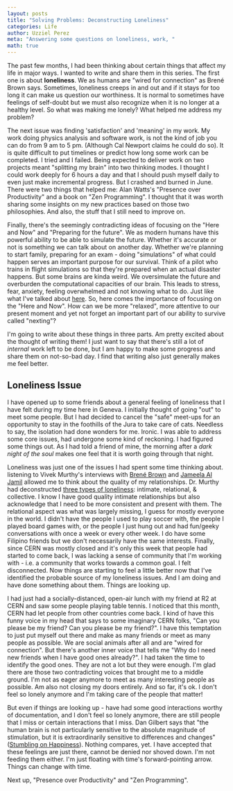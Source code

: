 ```yaml
---
layout: posts
title: "Solving Problems: Deconstructing Loneliness"
categories: Life
author: Uzziel Perez
meta: "Answering some questions on loneliness, work, "
math: true
---
```


The past few months, I had been thinking about certain things that affect my life in major ways. I wanted to write and share them in this series. The first one is about **loneliness**. We as humans are "wired for connection" as Brené Brown says. Sometimes, loneliness creeps in and out and if it stays for too long it can make us question our worthiness. It is normal to sometimes have feelings of self-doubt but we must also recognize when it is no longer at a healthy level. So what was making me lonely? What helped me address my problem?

The next issue was finding 'satisfaction' and 'meaning' in my work. My work doing physics analysis and software work, is not the kind of job you can do from 9 am to 5 pm. (Although Cal Newport claims he could do so). It is quite difficult to put timelines or predict how long some work can be completed. I tried and I failed. Being expected to deliver work on two projects meant "splitting my brain" into two thinking modes. I thought I could work deeply for 6 hours a day and that I should push myself daily to even just make incremental progress. But I crashed and burned in June. There were two things that helped me: Alan Watts's "Presence over Productivity" and a book on "Zen Programming". I thought that it was worth sharing some insights on my new practices based on those two philosophies. And also, the stuff that I still need to improve on.

Finally, there's the seemingly contradicting ideas of focusing on the "Here and Now" and "Preparing for the future". We as modern humans have this powerful ability to be able to simulate the future. Whether it's accurate or not is something we can talk about on another day. Whether we're planning to start family, preparing for an exam - doing "simulations" of what could happen serves an important purpose for our survival. Think of a pilot who trains in flight simulations so that they're prepared when an actual disaster happens. But some brains are kinda weird. We oversimulate the future and overburden the computational capacities of our brain. This leads to stress, fear, anxiety, feeling overwhelmed and not knowing what to do. Just like what I've talked about [here](https://uzzielperez.github.io/mental/health,/life/2020/08/30/Can-I-be-less-neurotic.html). So, here comes the importance of focusing on the "Here and Now". How can we be more "relaxed", more attentive to our present moment and yet not forget an important part of our ability to survive called "nexting"?

I'm going to write about these things in three parts. Am pretty excited about the thought of writing them! I just want to say that there's still a lot of *internal* work left to be done, but I am happy to make some progress and share them on not-so-bad day. I find that writing also just generally makes me feel better.


## Loneliness Issue

I have opened up to some friends about a general feeling of loneliness that I have felt during my time here in Geneva. I initially thought of going "out" to meet some people. But I had decided to cancel the "safe" meet-ups for an opportunity to stay in the foothills of the Jura to take care of cats. Needless to say, the isolation had done wonders for me. Ironic. I was able to address some core issues, had undergone some kind of reckoning. I had figured some things out. As I had told a friend of mine, the morning after a *dark night of the soul* makes one feel that it is worth going through that night.

Loneliness was just one of the issues I had spent some time thinking about. listening to Vivek Murthy's interviews with [Brené Brown](https://brenebrown.com/podcast/dr-vivek-murthy-and-brene-on-loneliness-and-connection/) and [Jameela Al Jamil](https://podcasts.apple.com/us/podcast/vivek-murthy/id1498855031?i=1000471097088) allowed me to think about the quality of my relationships. Dr. Murthy had deconstructed [three types of loneliness](https://blog.lareviewofbooks.org/interviews/lonely-different-reasons-talking-vivek-h-murthy/): intimate, relational, & collective. I know I have good quality intimate relationships but also acknowledge that I need to be more consistent and present with them. The relational aspect was what was largely missing, I guess for mostly everyone in the world. I didn't have the people I used to play soccer with, the people I played board games with, or the people I just hung out and had fun/geeky conversations with once a week or every other week. I do have some Filipino friends but we don't necessarily have the same interests. Finally, since CERN was mostly closed and it's only this week that people had started to come back, I was lacking a sense of community that I'm working with - i.e. a community that works towards a common goal. I felt disconnected. Now things are starting to feel a little better now that I've identified the probable source of my loneliness issues. And I am doing and have done something about them. Things are looking up.

I had just had a socially-distanced, open-air lunch with my friend at R2 at CERN and saw some people playing table tennis. I noticed that this month, CERN had let people from other countries come back. I kind of have this funny voice in my head that says to some imaginary CERN folks, "Can you please be my friend? Can you please be my friend?". I have this temptation to just put myself out there and make as many friends or meet as many people as possible. We are social animals after all and are "wired for connection". But there's another inner voice that tells me "Why do I need new friends when I have good ones already?". I had taken the time to identify the good ones. They are not a lot but they were enough. I'm glad there are those two contradicting voices that brought me to a middle ground. I'm not as eager anymore to meet as many interesting people as possible. Am also not closing my doors entirely. And so far, it's ok. I don't feel so lonely anymore and I'm taking care of the people that matter!

But even if things are looking up - have had some good interactions worthy of documentation, and I don't feel so lonely anymore, there are still people that I miss or certain interactions that I miss. Dan Gilbert says that "the human brain is not particularly sensitive to the absolute magnitude of stimulation, but it is extraordinarily sensitive to differences and changes" ([Stumbling on Happiness](https://www.blinkist.com/en/books/stumbling-on-happiness-en/preview?utm_source=gsn&utm_medium=paid&utm_campaign=8190912715&utm_content=79904576850&utm_term=stumbling%20on%20happiness_e_431942557124_c_kwd-1728082325_CjwKCAjwwab7BRBAEiwAapqpTGZK6-yXwOKPN0kJKOP8PGyq_psNjh56n7rLTudM-bCSwa7DztdgFxoCgkYQAvD_BwE&gclid=CjwKCAjwwab7BRBAEiwAapqpTGZK6-yXwOKPN0kJKOP8PGyq_psNjh56n7rLTudM-bCSwa7DztdgFxoCgkYQAvD_BwE)). Nothing compares, yet. I have accepted that these feelings are just there, cannot be denied nor shoved down. I'm not feeding them either. I'm just floating with time's forward-pointing arrow. Things can change with time.

Next up, "Presence over Productivity" and "Zen Programming".
